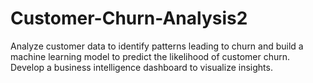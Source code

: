 # Customer-Churn-Analysis2
Analyze customer data to identify patterns leading to churn and build a machine learning model to predict the likelihood of customer churn. Develop a business intelligence dashboard to visualize insights.
